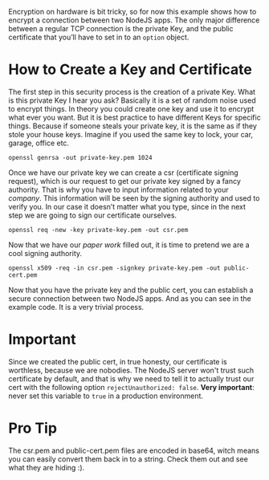 Encryption on hardware is bit tricky, so for now this example shows how to encrypt a connection between two NodeJS apps. The only major difference between a regular TCP connection is the private Key, and the public certificate that you’ll have to set in to an `option` object.

# How to Create a Key and Certificate

The first step in this security process is the creation of a private Key. What is this private Key I hear you ask? Basically it is a set of random noise used to encrypt things. In theory you could create one key and use it to encrypt what ever you want. But it is best practice to have different Keys for specific things. Because if someone steals your private key, it is the same as if they stole your house keys. Imagine if you used the same key to lock, your car, garage, office etc.

`openssl genrsa -out private-key.pem 1024`

Once we have our private key we can create a csr (certificate signing request), which is our request to get our private key signed by a fancy authority. That is why you have to input information related to your *company*. This information will be seen by the signing authority and used to verify you. In our case it doesn’t matter what you type, since in the next step we are going to sign our certificate ourselves.

`openssl req -new -key private-key.pem -out csr.pem`

Now that we have our *paper work* filled out, it is time to pretend we are a cool signing authority.

`openssl x509 -req -in csr.pem -signkey private-key.pem -out public-cert.pem`

Now that you have the private key and the public cert, you can establish a secure connection between two NodeJS apps. And as you can see in the example code. It is a very trivial process.

# Important

Since we created the public cert, in true honesty, our certificate is worthless, because we are nobodies. The NodeJS server won't trust such certificate by default, and that is why we need to tell it to actually trust our cert with the following option `rejectUnauthorized: false`. **Very important**: never set this variable to `true` in a production environment.

# Pro Tip

The csr.pem and public-cert.pem files are encoded in base64, witch means you can easily convert them back in to a string. Check them out and see what they are hiding :).
